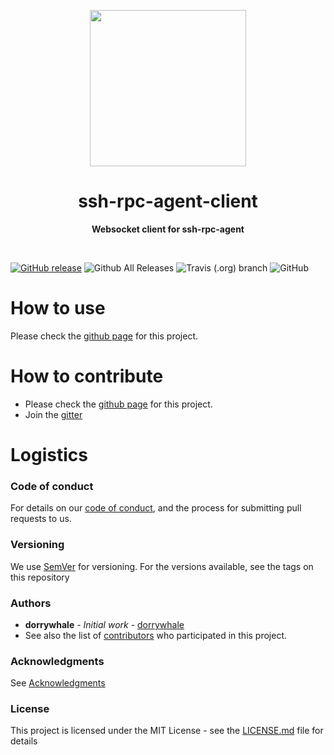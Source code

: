 <p align="center">
  <img width="250" src="LOGO">
</p>

<h1 align="center"> ssh-rpc-agent-client </h1>
<p align="center">
  <b> Websocket client for ssh-rpc-agent </b>
</p>
<br>

[![GitHub release](https://img.shields.io/github/release/hellstein/ssh-rpc-agent-client.svg)](https://github.com/hellstein/ssh-rpc-agent-client/releases)
![Github All Releases](https://img.shields.io/github/downloads/hellstein/ssh-rpc-agent-client/total.svg)
![Travis (.org) branch](https://img.shields.io/travis/hellstein/ssh-rpc-agent-client/BRANCH.svg)
![GitHub](https://img.shields.io/github/license/hellstein/ssh-rpc-agent-client.svg)

# How to use 
Please check the [github page](https://hellstein.github.io/ssh-rpc-agent-client) for this project.

# How to contribute
* Please check the [github page](https://hellstein.github.io/ssh-rpc-agent-client) for this project.
* Join the [gitter](https://gitter.im/hellstein/community)

# Logistics
### Code of conduct
For details on our [code of conduct](https://github.com/hellstein/ssh-rpc-agent-client/blob/master/.github/CODE_OF_CONDUCT.md), and the process for submitting pull requests to us.
### Versioning
We use [SemVer](http://semver.org/) for versioning. For the versions available, see the tags on this repository
### Authors
* **dorrywhale** - *Initial work* - [dorrywhale](https://github.com/dorrywhale)
* See also the list of [contributors](https://github.com/hellstein/ssh-rpc-agent-client/graphs/contributors) who participated in this project.
### Acknowledgments
See [Acknowledgments](https://github.com/hellstein/ssh-rpc-agent-client/blob/master/.github/ACKNOWLEDGMENTS.md)
### License
This project is licensed under the MIT License - see the [LICENSE.md](https://github.com/hellstein/ssh-rpc-agent-client/blob/master/LICENSE.md) file for details
